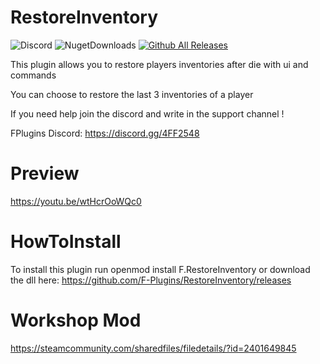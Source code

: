 # RestoreInventory
![Discord](https://img.shields.io/discord/742861338233274418?label=Discord&logo=Discord) ![NugetDownloads](https://img.shields.io/nuget/dt/F.RestoreInventory?label=Nuget%20Downloads) [![Github All Releases](https://img.shields.io/github/downloads/F-Plugins/RestoreInventory/total?label=Github%20Downloads)]()

This plugin allows you to restore players inventories after die with ui and commands

You can choose to restore the last 3 inventories of a player


If you need help join the discord and write in the support channel !

FPlugins Discord: https://discord.gg/4FF2548

# Preview

https://youtu.be/wtHcrOoWQc0

# HowToInstall

To install this plugin run openmod install F.RestoreInventory or download the dll here: https://github.com/F-Plugins/RestoreInventory/releases

# Workshop Mod

https://steamcommunity.com/sharedfiles/filedetails/?id=2401649845

